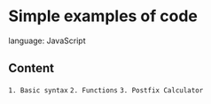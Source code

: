 # Simple examples of code

language: JavaScript

## Content
`1. Basic syntax` `2. Functions` `3. Postfix Calculator`
